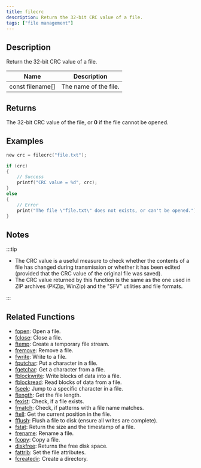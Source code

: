 ```yaml
---
title: filecrc
description: Return the 32-bit CRC value of a file.
tags: ["file management"]
---
```


<VersionWarn version='omp v1.1.0.2612' />

<LowercaseNote />

## Description

Return the 32-bit CRC value of a file.

| Name             | Description           |
| ---------------- | --------------------- |
| const filename[] | The name of the file. |

## Returns

The 32-bit CRC value of the file, or **0** if the file cannot be opened.

## Examples

```c
new crc = filecrc("file.txt");

if (crc)
{
    // Success
    printf("CRC value = %d", crc);
}
else
{
    // Error
    print("The file \"file.txt\" does not exists, or can't be opened.");
}
```

## Notes

:::tip

- The CRC value is a useful measure to check whether the contents of a file has changed during transmission or whether it has been edited (provided that the CRC value of the original file was saved).
- The CRC value returned by this function is the same as the one used in ZIP archives (PKZip, WinZip) and the "SFV" utilities and file formats.

:::

## Related Functions

- [fopen](fopen): Open a file.
- [fclose](fclose): Close a file.
- [ftemp](ftemp): Create a temporary file stream.
- [fremove](fremove): Remove a file.
- [fwrite](fwrite): Write to a file.
- [fputchar](fputchar): Put a character in a file.
- [fgetchar](fgetchar): Get a character from a file.
- [fblockwrite](fblockwrite): Write blocks of data into a file.
- [fblockread](fblockread): Read blocks of data from a file.
- [fseek](fseek): Jump to a specific character in a file.
- [flength](flength): Get the file length.
- [fexist](fexist): Check, if a file exists.
- [fmatch](fmatch): Check, if patterns with a file name matches.
- [ftell](ftell): Get the current position in the file.
- [fflush](fflush): Flush a file to disk (ensure all writes are complete).
- [fstat](fstat): Return the size and the timestamp of a file.
- [frename](frename): Rename a file.
- [fcopy](fcopy): Copy a file.
- [diskfree](diskfree): Returns the free disk space.
- [fattrib](fattrib): Set the file attributes.
- [fcreatedir](fcreatedir): Create a directory.
